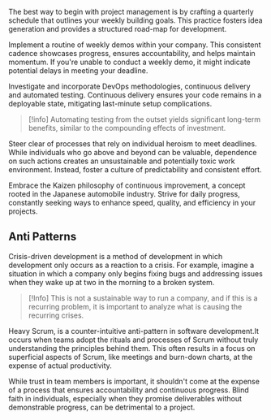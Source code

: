 The best way to begin with project management is by crafting a quarterly schedule that outlines your weekly building goals. This practice fosters idea generation and provides a structured road-map for development.

Implement a routine of weekly demos within your company. This consistent cadence showcases progress, ensures accountability, and helps maintain momentum. If you're unable to conduct a weekly demo, it might indicate potential delays in meeting your deadline.
 
Investigate and incorporate DevOps methodologies, continuous delivery and automated testing. Continuous delivery ensures your code remains in a deployable state, mitigating last-minute setup complications.

>[!info]
>Automating testing from the outset yields significant long-term benefits, similar to the compounding effects of investment.

Steer clear of processes that rely on individual heroism to meet deadlines. While individuals who go above and beyond can be valuable, dependence on such actions creates an unsustainable and potentially toxic work environment. Instead, foster a culture of predictability and consistent effort.

Embrace the Kaizen philosophy of continuous improvement, a concept rooted in the Japanese automobile industry. Strive for daily progress, constantly seeking ways to enhance speed, quality, and efficiency in your projects.

## Anti Patterns
Crisis-driven development is a method of development in which development only occurs as a reaction to a crisis. For example, imagine a situation in which a company only begins fixing bugs and addressing issues when they wake up at two in the morning to a broken system.

>[!Info]
>This is not a sustainable way to run a company, and if this is a recurring problem, it is important to analyze what is causing the recurring crises.

Heavy Scrum, is a counter-intuitive anti-pattern in software development.It occurs when teams adopt the rituals and processes of Scrum without truly understanding the principles behind them. This often results in a focus on superficial aspects of Scrum, like meetings and burn-down charts, at the expense of actual productivity.

While trust in team members is important, it shouldn't come at the expense of a process that ensures accountability and continuous progress. Blind faith in individuals, especially when they promise deliverables without demonstrable progress, can be detrimental to a project.